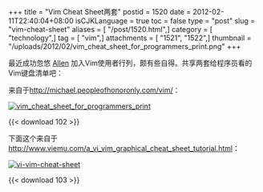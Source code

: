 +++
title = "Vim Cheat Sheet两套"
postid = 1520
date = 2012-02-11T22:40:04+08:00
isCJKLanguage = true
toc = false
type = "post"
slug = "vim-cheat-sheet"
aliases = [ "/post/1520.html",]
category = [ "technology",]
tag = [ "vim",]
attachments = [ "1521", "1522",]
thumbnail = "/uploads/2012/02/vim_cheat_sheet_for_programmers_print.png"
+++


最近成功忽悠 [Allen](http://www.cnblogs.com/yihuiso) 加入Vim使用者行列，颇有些自得。共享两套给程序员看的Vim键盘清单吧：

来自于<http://michael.peopleofhonoronly.com/vim/>：<!--more-->

[![](/uploads/2012/02/vim_cheat_sheet_for_programmers_print.png "vim_cheat_sheet_for_programmers_print")](/uploads/2012/02/vim_cheat_sheet_for_programmers_print.png)

{{< download 102 >}}

下面这个来自于<http://www.viemu.com/a_vi_vim_graphical_cheat_sheet_tutorial.html>：

[![](/uploads/2012/02/vi-vim-cheat-sheet.png "vi-vim-cheat-sheet")](/uploads/2012/02/vi-vim-cheat-sheet.png)

{{< download 103 >}}

